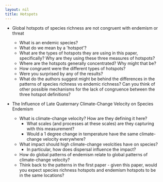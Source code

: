```yaml
---
layout: nil
title: Hotspots
---
```


* Global hotspots of species richness are not congruent with endemism or threat
    * What is an endemic species?
    * What do we mean by a 'hotspot'? 
    * What are the types of hotspots they are using in this paper, specifically? Why are they using these three measures of hotspots?
    * Where are the hotspots generally concentrated? Why might that be?
    * How congruent were the different types of hotspots?
    * Were you surprised by any of the results?
    * What do the authors suggest might be behind the differences in the patterns of species richness vs endemic richness? Can you think of other possible mechanisms for the lack of congruence between the three hotspot definitions?
    
* The Influence of Late Quaternary Climate-Change Velocity on Species Endemism
    * What is climate-change velocity? How are they defining it here?
        * What scales (and processes at these scales) are they capturing with this measurement?
        * Would a 1 degree change in temperature have the same climate-change velocity everywhere?
    * What impact should high climate-change veolcities have on species?
        * In particular, how does dispersal influence the impact?
    * How do global patterns of endemism relate to global patterns of climate-change velocity?
    * Think back to the patterns in the first paper - given this paper, would you expect species richness hotspots and endemism hotspots to be in the same locations?
    
